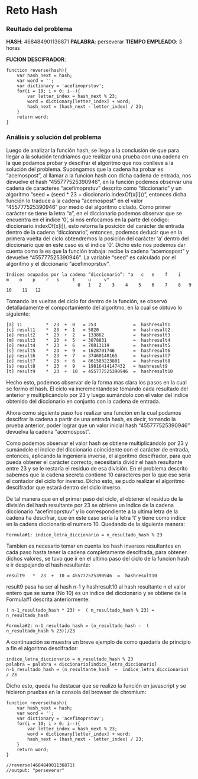 # Reto Hash

### Reultado del problema

**HASH**: 468484901136871
**PALABRA**: perseverar
**TIEMPO EMPLEADO**: 3 horas

**FUCION DESCIFRADOR**:

```
function reverse(hash){
    var hash_next = hash;
    var word = '';
    var dictionary = 'acefimoprstuv';
    for(i = 10; i > 0; i--){
        var letter_index = hash_next % 23;
        word = dictionary[letter_index] + word;
        hash_next = (hash_next - letter_index) / 23;
    }
    return word;
}
```

### Análisis y solución del problema

Luego de analizar la función hash, se llego a la conclusión de que para llegar a la solución tendríamos que realizar una prueba con una cadena en la que podamos probar y descifrar el algoritmo que nos conlleve a la solución del problema. Supongamos que la cadena ha probar es “acemospost”, al llamar a la funcion hash con dicha cadena de entrada, nos devuelve el hash “455777525390946”, en la función podemos observar una cadena de caracteres “acefimoprstuv” descrito como “diccionario” y un algoritmo “seed = (seed * 23 + diccionario.indexOf(x[i]))”, entonces dicha función lo traduce a la cadena “acemospost” en el valor “455777525390946” por medio del algoritmo ciclado. Como primer carácter se tiene la letra “a”, en el diccionario podemos observar que se encuentra en el indice ‘0’, si nos enfocamos en la parte del código: diccionario.indexOf(x[i]), esto retorna la posición del carácter de entrada dentro de la cadena “diccionario”, entonces, podemos deducir que en la primera vuelta del ciclo obtendremos la posición del carácter ‘a’ dentro del diccionario que en este caso es el indice ‘0’. Dicho esto nos podemos dar cuenta como la es que la función trabaja: recibe la cadena “acemospost” y devuelve “455777525390946”. La variable “seed” es calculado por el algoritmo y el diccionario “acefimoprstuv”. 
```
Indices ocupados por la cadena “diccionario”: "a   c   e    f    i    m    o    p    r   s     t     u     v"
					       0   1   2    3    4    5    6    7    8   9     10    11   12
```
Tomando las vueltas del ciclo for dentro de la función, se observó detalladamente el comportamiento del algoritmo, en la cual se obtuvo lo siguiente:
```
[a] 11         *  23  +  0   = 253              =  hashresult1
[c] result1    *  23  +  1   = 5820             =  hashresult2
[e] result2    *  23  +  2   = 133862           =  hashresult3
[m] result3    *  23  +  5   = 3078831          =  hashresult4
[o] result4    *  23  +  6   = 70813119         =  hashresult5
[s] result5    *  23  +  9   = 1628701746       =  hashresult6
[p] result6    *  23  +  7   = 37460140165      =  hashresult7
[o] result7    *  23  +  6   = 861583223801     =  hashresult8
[s] result8    *  23  +  9   = 19816414147432   = hashresult9
[t] result9    *  23  +  10  = 455777525390946  =  hashresult10
```
Hecho esto, podemos observar de la forma mas clara los pasos en la cual se formo el hash. El ciclo va incrementándose tomando cada resultado del anterior y multiplicándolo por 23 y luego sumándolo con el valor del indice obtenido del diccionario en conjunto con la cadena de entrada.

Ahora como siguiente paso fue realizar una función en la cual podamos descifrar la cadena a partir de una entrada hash, es decir, tomando la prueba anterior, poder lograr que un valor inicial hash “455777525390946” devuelva la cadena “acemospost”. 

Como podemos observar el valor hash se obtiene multiplicándolo por 23 y sumándole el indice del diccionario coincidente con el carácter de entrada, entonces, aplicando la ingeniería inversa, el algoritmo descifrador, para que pueda obtener el carácter correcto, necesitaría dividir el hash resultante entre 23 y se le restaría el residuo de esa división. En el problema descrito sabemos que la cadena secreta contiene 10 caracteres por lo que ese seria el contador del ciclo for inverso. Dicho esto, se pudo realizar el algoritmo descifrador que estará dentro del ciclo inverso.


De tal manera que en el primer paso del ciclo, al obtener el residuo de la división del hash resultante por 23 se obtiene un indice de la cadena  diccionario “acefimoprstuv” y lo correspondiente a la ultima letra de la cadena ha descifrar, que en este caso seria la letra ‘t’ y tiene como indice en la cadena diccionario el numero 10. Quedando de la siguiente manera:
```
Formula#1: indice_letra_diccionario = n_resultado_hash % 23
```
Tambien es necesario tomar en cuenta los hash inversos resultantes en cada paso hasta tener la cadena completamente descifrada, para obtener dichos valores, se tuvo que ir en el ultimo paso del ciclo de la funcion hash e ir despejando el hash resultante:
```
result9   *  23  +  10 = 455777525390946  =  hashresult10
```
result9 pasa ha ser al hash n-1 y hashresult10 al hash resultante n
el valor entero que se suma (No 10)  es un indice del diccionario y se obtiene de la Formula#1 descrita anteriormente:
```
( n-1_resultado_hash * 23) +  ( n_resultado_hash % 23) =  n_resultado_hash

Formula#2: n-1_resultado_hash = (n_resultado_hash -  ( n_resultado_hash % 23))/23
```
A continuación se muestra un breve ejemplo de como quedaría de principio a fin el algoritmo descifrador:
```
indice_letra_diccionario = n_resultado_hash % 23
palabra = palabra + diccionario[indice_letra_diccionario]
n-1_resultado_hash = (n_resultante_hash  –  indice_letra_diccionario) / 23 
```
Dicho esto, queda ha destacar que se realizo la función en javascript y se hicieron pruebas en la consola del browser de chromium:

```
function reverse(hash){
    var hash_next = hash;
    var word = '';
    var dictionary = 'acefimoprstuv';
    for(i = 10; i > 0; i--){
        var letter_index = hash_next % 23;
        word = dictionary[letter_index] + word;
        hash_next = (hash_next - letter_index) / 23;
    }
    return word;
}

//reverse(468484901136871)
//output: "perseverar"
```
